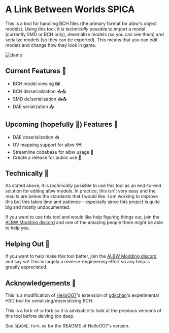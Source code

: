 # A Link Between Worlds SPICA
This is a tool for handling BCH files (the primary format for albw's object models). Using this tool, it is *technically* possible to import a model (currently SMD or BCH only), deserialize models (so you can see them) and serialize models (so they can be exported). This means that you can edit models and change how they look in game.

![demo](spica-example.gif)

## Current Features 🔆

* BCH model viewing 🖼️
* BCH de/serialization 📥📤
* SMD de/serialization 📥📤
* DAE serialization 📤

## Upcoming (hopefully 🤞) Features 📅

* DAE deserialization 📥
* UV mapping support for albw 🗺️
* Streamline codebase for albw usage 🚂
* Create a release for public use 🚀

## Technically 🔬
As stated above, it is *technically* possible to use this tool as an end-to-end solution for editing albw models. In practice, this isn't very easy and the results are below the standards that I would like. I am working to improve this but this takes time and patience - especially since this project is quite big and mostly undocumented.

If you want to use this tool and would like help figuring things out, join the [ALBW Modding discord](https://discord.gg/zNMBw8q) and one of the amazing people there *might* be able to help you.

## Helping Out 🤝
If you want to help make this tool better, join the [ALBW Modding discord](https://discord.gg/zNMBw8q) and say so! This is largely a reverse-engineering effort so any help is greatly appreciated.

## Acknowledgements 💌
This is a modification of [HelloOO7](https://github.com/HelloOO7/SPICA)'s extension of [gdkchan](https://github.com/gdkchan/SPICA)'s experimental H3D tool for serializing/deserializing BCH.

This is a fork-of-a-fork so it is advisable to look at the previous versions of this tool before delving too deep.

See `README.fork.md` for the README of HelloOO7's version.
